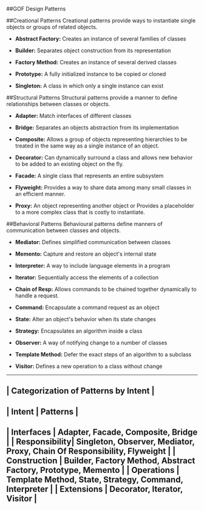##GOF Design Patterns

##Creational Patterns
Creational patterns provide ways to instantiate single objects or groups of related objects. 

  + **Abstract Factory:** Creates an instance of several families of classes

  + **Builder:** Separates object construction from its representation

  + **Factory Method:** Creates an instance of several derived classes

  + **Prototype:** A fully initialized instance to be copied or cloned

  + **Singleton:** A class in which only a single instance can exist

##Structural Patterns
Structural patterns provide a manner to define relationships between classes or objects.

  + **Adapter:** Match interfaces of different classes

  + **Bridge:** Separates an objects abstraction from its implementation

  + **Composite:** Allows a group of objects representing hierarchies to be treated in the same way as a single instance of an object. 

  + **Decorator:** Can dynamically surround a class and allows new behavior to be added to an existing object on the fly.

  + **Facade:** A single class that represents an entire subsystem

  + **Flyweight:** Provides a way to share data among many small classes in an efficient manner. 

  + **Proxy:** An object representing another object or Provides a placeholder to a more complex class that is costly to instantiate.


##Behavioral Patterns
Behavioural patterns define manners of communication between classes and objects.

  + **Mediator:** Defines simplified communication between classes

  + **Memento:** Capture and restore an object's internal state

  + **Interpreter:** A way to include language elements in a program

  + **Iterator:** Sequentially access the elements of a collection

  + **Chain of Resp:** Allows commands to be chained together dynamically to handle a request.

  + **Command:** Encapsulate a command request as an object

  + **State:** Alter an object's behavior when its state changes

  + **Strategy:** Encapsulates an algorithm inside a class

  + **Observer:** A way of notifying change to a number of classes

  + **Template Method:** Defer the exact steps of an algorithm to a 
subclass

  + **Visitor:** Defines a new operation to a class without change


-----------------------------------------------------------------------------------------------
|                              **Categorization of Patterns by Intent**                        |
-----------------------------------------------------------------------------------------------
|  **Intent**       | **Patterns**                                                             |
-----------------------------------------------------------------------------------------------
| **Interfaces**    | Adapter, Facade, Composite, Bridge                                       |
| **Responsibility**| Singleton, Observer, Mediator, Proxy, Chain Of Responsibility, Flyweight |
| **Construction**  | Builder, Factory Method, Abstract Factory, Prototype, Memento            |
| **Operations**    | Template Method, State, Strategy, Command, Interpreter                   |
| **Extensions**    | Decorator, Iterator, Visitor                                             |
-----------------------------------------------------------------------------------------------
